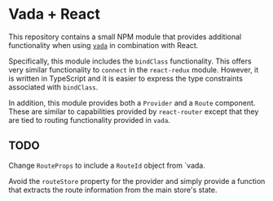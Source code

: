 # Vada + React

This repository contains a small NPM module that provides additional
functionality when using [`vada`](http://github.com/xogeny/vada) in
combination with React.

Specifically, this module includes the `bindClass` functionality.
This offers very similar functionality to `connect` in the
`react-redux` module.  However, it is written in TypeScript and it is
easier to express the type constraints associated with `bindClass`.

In addition, this module provides both a `Provider` and a `Route`
component.  These are similar to capabilities provided by
`react-router` except that they are tied to routing functionality
provided in `vada`.

## TODO

Change `RouteProps` to include a `RouteId` object from `vada.

Avoid the `routeStore` property for the provider and simply provide a
function that extracts the route information from the main store's
state.
